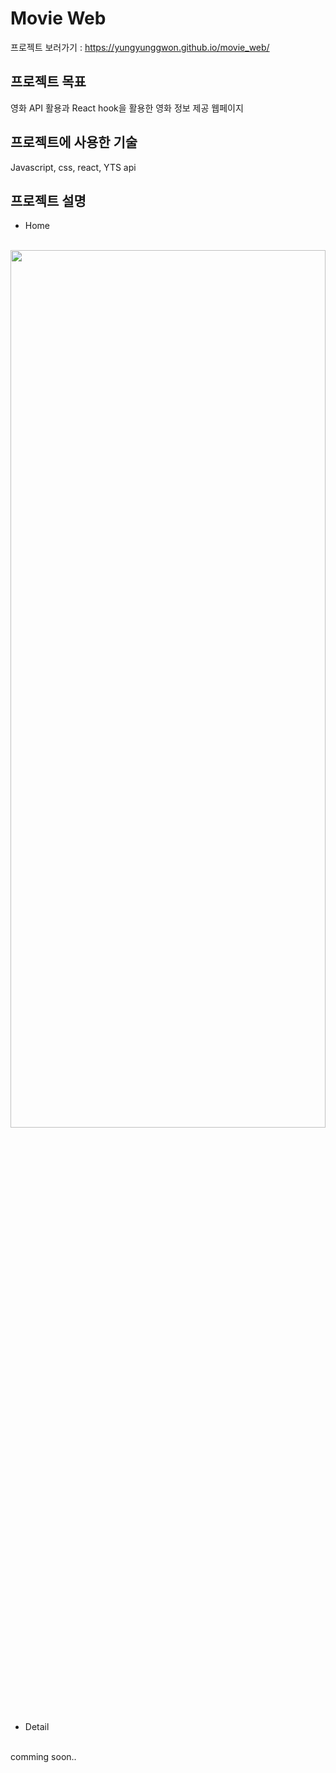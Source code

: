 # Movie Web

프로젝트 보러가기 : https://yungyunggwon.github.io/movie_web/

## 프로젝트 목표

영화 API 활용과 React hook을 활용한 영화 정보 제공 웹페이지

## 프로젝트에 사용한 기술
Javascript, css, react, YTS api

## 프로젝트 설명

* Home
<br>
<img src="./public/movieWeb_img_1.png" width="100%" height="60%"></img>

* Detail
<br>
comming soon..